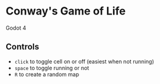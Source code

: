 # Conway's Game of Life

Godot 4

## Controls

- `click` to toggle cell on or off (easiest when not running)
- `space` to toggle running or not
- `R` to create a random map
